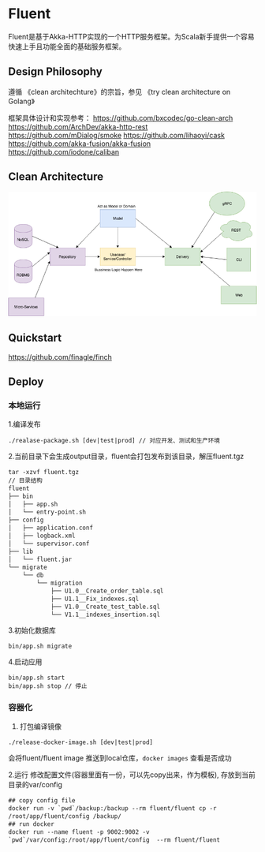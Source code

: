 # Fluent   
Fluent是基于Akka-HTTP实现的一个HTTP服务框架。为Scala新手提供一个容易快速上手且功能全面的基础服务框架。

## Design Philosophy
遵循 《clean architechture》的宗旨，参见 《try clean architecture on Golang》

框架具体设计和实现参考：
https://github.com/bxcodec/go-clean-arch
https://github.com/ArchDev/akka-http-rest
https://github.com/mDialog/smoke
https://github.com/lihaoyi/cask
https://github.com/akka-fusion/akka-fusion
https://github.com/iodone/caliban

## Clean Architecture 
![image](./doc/assets/clean-arch.png)

## Quickstart
https://github.com/finagle/finch

## Deploy

### 本地运行
1.编译发布
```aidl
./realase-package.sh [dev|test|prod] // 对应开发、测试和生产环境
```
2.当前目录下会生成output目录，fluent会打包发布到该目录，解压fluent.tgz
```aidl
tar -xzvf fluent.tgz
// 目录结构
fluent
├── bin
│   ├── app.sh
│   └── entry-point.sh
├── config
│   ├── application.conf
│   ├── logback.xml
│   └── supervisor.conf
├── lib
│   └── fluent.jar
└── migrate
    └── db
        └── migration
            ├── U1.0__Create_order_table.sql
            ├── U1.1__Fix_indexes.sql
            ├── V1.0__Create_test_table.sql
            └── V1.1__indexes_insertion.sql
```
3.初始化数据库
```aidl
bin/app.sh migrate
```
4.启动应用
```aidl
bin/app.sh start
bin/app.sh stop // 停止
``` 

### 容器化
1. 打包编译镜像
```aidl
./release-docker-image.sh [dev|test|prod]
```
会将fluent/fluent image 推送到local仓库，`docker images` 查看是否成功

2.运行
修改配置文件(容器里面有一份，可以先copy出来，作为模板), 存放到当前目录的var/config
```shell
## copy config file
docker run -v `pwd`/backup:/backup --rm fluent/fluent cp -r /root/app/fluent/config /backup/
## run docker
docker run --name fluent -p 9002:9002 -v `pwd`/var/config:/root/app/fluent/config  --rm fluent/fluent
```


